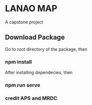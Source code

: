 # LANAO MAP
A capstone project
## Download Package
Go to root directory of the package, then
### npm install
After installing dependecies, then
### npm run serve



### credit APS and MRDC
